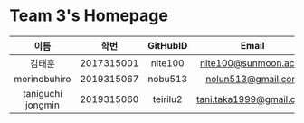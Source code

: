 # Team 3's Homepage


| 이름 | 학번 | GitHubID | Email |
|:------:|:---------:|:------:|:---------------:|
| 김태훈 | 2017315001 | nite100 | nite100@sunmoon.ac.kr |
| morinobuhiro | 2019315067 | nobu513 | nolun513@gmail.com |
| taniguchi jongmin | 2019315060 | teirilu2 | tani.taka1999@gmail.com |
